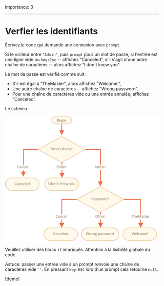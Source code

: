 importance: 3

---

# Verfier les identifiants

Écrivez le code qui demande une connexion avec `prompt`.

Si le visiteur entre `"Admin"`, puis `prompt` pour un mot de passe, si l'entrée est une ligne vide ou `key:Esc` -- affichez "Canceled", s'il s'agit d'une autre chaîne de caractères -- alors affichez "I don't know you".

Le mot de passe est vérifié comme suit :

- S'il est égal à "TheMaster", alors affichez "Welcome!",
- Une autre chaîne de caractères -- affichez "Wrong password",
- Pour une chaîne de caractères vide ou une entrée annulée, affichez "Canceled".

Le schéma :

![](ifelse_task.svg)

Veuillez utiliser des blocs `if` imbriqués. Attention à la lisibilité globale du code.

Astuce: passer une entrée vide à un prompt renvoie une chaîne de caractères vide `''`. En pressant `key:ESC` lors d'un prompt cela retourne `null`.

[demo]
